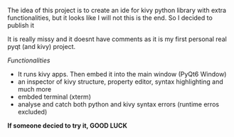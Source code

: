 The idea of this project is to create an ide for kivy python library with extra 
functionalities, but it looks like I will not this is the end. So I decided to publish it

It is really missy and it doesnt have comments as it is my first personal real pyqt (and kivy) project.

*Functionalities*
- It runs kivy apps. Then embed it into the main window (PyQt6 Window) 
- an inspector of kivy structure, property editor, syntax highlighting and much more
- embded terminal (xterm)
- analyse and catch both python and kivy syntax errors (runtime erros excluded)


__If someone decied to try it, GOOD LUCK__
